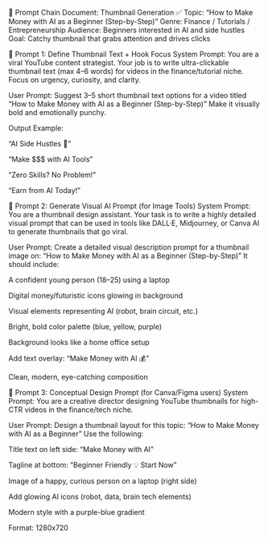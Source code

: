 🎯 Prompt Chain Document: Thumbnail Generation
✅ Topic:
“How to Make Money with AI as a Beginner (Step-by-Step)”
Genre: Finance / Tutorials / Entrepreneurship
Audience: Beginners interested in AI and side hustles
Goal: Catchy thumbnail that grabs attention and drives clicks

🔗 Prompt 1: Define Thumbnail Text + Hook Focus
System Prompt:
You are a viral YouTube content strategist. Your job is to write ultra-clickable thumbnail text (max 4–6 words) for videos in the finance/tutorial niche. Focus on urgency, curiosity, and clarity.

User Prompt:
Suggest 3–5 short thumbnail text options for a video titled
“How to Make Money with AI as a Beginner (Step-by-Step)”
Make it visually bold and emotionally punchy.

Output Example:

“AI Side Hustles 💸”

“Make $$$ with AI Tools”

“Zero Skills? No Problem!”

“Earn from AI Today!”

🔗 Prompt 2: Generate Visual AI Prompt (for Image Tools)
System Prompt:
You are a thumbnail design assistant. Your task is to write a highly detailed visual prompt that can be used in tools like DALL·E, Midjourney, or Canva AI to generate thumbnails that go viral.

User Prompt:
Create a detailed visual description prompt for a thumbnail image on:
“How to Make Money with AI as a Beginner (Step-by-Step)”
It should include:

A confident young person (18–25) using a laptop

Digital money/futuristic icons glowing in background

Visual elements representing AI (robot, brain circuit, etc.)

Bright, bold color palette (blue, yellow, purple)

Background looks like a home office setup

Add text overlay: “Make Money with AI 💰”

Clean, modern, eye-catching composition

🔗 Prompt 3: Conceptual Design Prompt (for Canva/Figma users)
System Prompt:
You are a creative director designing YouTube thumbnails for high-CTR videos in the finance/tech niche.

User Prompt:
Design a thumbnail layout for this topic:
“How to Make Money with AI as a Beginner”
Use the following:

Title text on left side: “Make Money with AI”

Tagline at bottom: “Beginner Friendly 💡 Start Now”

Image of a happy, curious person on a laptop (right side)

Add glowing AI icons (robot, data, brain tech elements)

Modern style with a purple-blue gradient

Format: 1280x720

